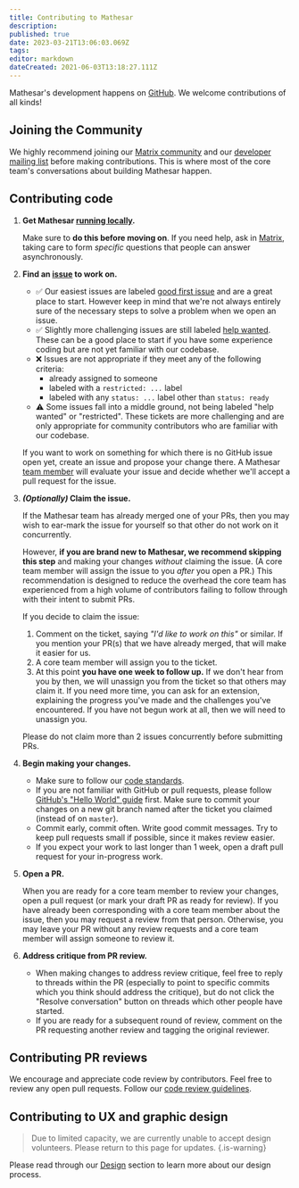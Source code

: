 ```yaml
---
title: Contributing to Mathesar
description: 
published: true
date: 2023-03-21T13:06:03.069Z
tags: 
editor: markdown
dateCreated: 2021-06-03T13:18:27.111Z
---
```


Mathesar's development happens on [GitHub](https://github.com/centerofci/mathesar). We welcome contributions of all kinds!

## Joining the Community
We highly recommend joining our [Matrix community](/en/community/matrix) and our [developer mailing list](/en/community/mailing-lists) before making contributions. This is where most of the core team's conversations about building Mathesar happen.

## Contributing code

1. **Get Mathesar [running locally](https://docs.mathesar.org/contributing/local-dev/).**

    Make sure to **do this before moving on**. If you need help, ask in [Matrix](/community/matrix.md), taking care to form *specific* questions that people can answer asynchronously.

1. **Find an [issue](https://github.com/centerofci/mathesar/issues) to work on.**

    - ✅ Our easiest issues are labeled [good first issue](https://github.com/centerofci/mathesar/issues?q=is%3Aopen+is%3Aissue+no%3Aassignee+label%3A%22good+first+issue%22) and are a great place to start. However keep in mind that we're not always entirely sure of the necessary steps to solve a problem when we open an issue. 
    - ✅ Slightly more challenging issues are still labeled [help wanted](https://github.com/centerofci/mathesar/issues?q=is%3Aopen+is%3Aissue+no%3Aassignee+label%3A%22help+wanted%22). These can be a good place to start if you have some experience coding but are not yet familiar with our codebase.
    - ❌ Issues are not appropriate if they meet any of the following criteria:
        - already assigned to someone
        - labeled with a `restricted: ...` label
        - labeled with any `status: ...` label other than `status: ready`
    - ⚠️ Some issues fall into a middle ground, not being labeled "help wanted" or "restricted". These tickets are more challenging and are only appropriate for community contributors who are familiar with our codebase.

    If you want to work on something for which there is no GitHub issue open yet, create an issue and propose your change there. A Mathesar [team member](/team.md) will evaluate your issue and decide whether we'll accept a pull request for the issue.

1. ***(Optionally)* Claim the issue.**

    If the Mathesar team has already merged one of your PRs, then you may wish to ear-mark the issue for yourself so that other do not work on it concurrently.
    
    However, **if you are brand new to Mathesar, we recommend skipping this step** and making your changes *without* claiming the issue. (A core team member will assign the issue to you *after* you open a PR.) This recommendation is designed to reduce the overhead the core team has experienced from a high volume of contributors failing to follow through with their intent to submit PRs.

    If you decide to claim the issue:

    1. Comment on the ticket, saying *"I'd like to work on this"* or similar. If you mention your PR(s) that we have already merged, that will make it easier for us.
    1. A core team member will assign you to the ticket.
    1. At this point **you have one week to follow up.** If we don't hear from you by then, we will unassign you from the ticket so that others may claim it. If you need more time, you can ask for an extension, explaining the progress you've made and the challenges you've encountered. If you have not begun work at all, then we will need to unassign you.

    Please do not claim more than 2 issues concurrently before submitting PRs.

1. **Begin making your changes.**

    - Make sure to follow our [code standards](/engineering/standards.md).
    - If you are not familiar with GitHub or pull requests, please follow [GitHub's "Hello World" guide](https://guides.github.com/activities/hello-world/) first. Make sure to commit your changes on a new git branch named after the ticket you claimed (instead of on `master`).
    - Commit early, commit often. Write good commit messages. Try to keep pull requests small if possible, since it makes review easier.
    - If you expect your work to last longer than 1 week, open a draft pull request for your in-progress work.

1. **Open a PR.**

    When you are ready for a core team member to review your changes, open a pull request (or mark your draft PR as ready for review). If you have already been corresponding with a core team member about the issue, then you may request a review from that person. Otherwise, you may leave your PR without any review requests and a core team member will assign someone to review it.

1. **Address critique from PR review.**

    - When making changes to address review critique, feel free to reply to threads within the PR (especially to point to specific commits which you think should address the critique), but do not click the "Resolve conversation" button on threads which other people have started.
    - If you are ready for a subsequent round of review, comment on the PR requesting another review and tagging the original reviewer.

## Contributing PR reviews

We encourage and appreciate code review by contributors. Feel free to review any open pull requests. Follow our [code review guidelines](/engineering/code-review.md).


## Contributing to UX and graphic design

> Due to limited capacity, we are currently unable to accept design volunteers. Please return to this page for updates.
{.is-warning}

Please read through our [Design](/design.md) section to learn more about our design process.

